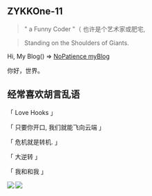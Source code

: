 


## ZYKKOne-11

> " a Funny Coder "（ 也许是个艺术家或肥宅,

> Standing on the Shoulders of Giants.

Hi, My Blog() => [NoPatience myBlog](https://nopatience.cn/#/) 

你好，世界。

## 经常喜欢胡言乱语

「 Love Hooks 」

「 只要你开口, 我们就能飞向云端 」

「 危机就是转机. 」

「 大逆转 」

「 我和和我 」

<div><img align="left"  src='https://github-readme-stats.vercel.app/api?username=ZYKKOne-11&show_icons=true&title_color=fff&icon_color=79ff97&text_color=9f9f9f&bg_color=151515&hide=["contribs"]'>

<img align="left" src="https://github-profile-summary-cards.vercel.app/api/cards/most-commit-language?username=ZYKKOne-11&theme=monokai" /></div>
